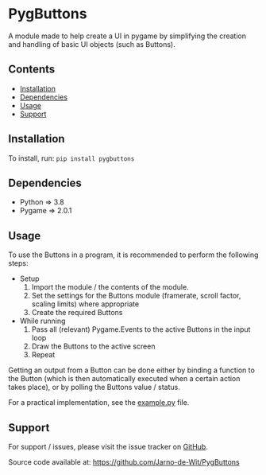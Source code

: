 # PygButtons
A module made to help create a UI in pygame by simplifying the creation and handling of basic UI objects (such as Buttons).

## Contents
- [Installation](#Installation)
- [Dependencies](#Dependencies)
- [Usage](#Usage)
- [Support](#Support)

## Installation
To install, run: `pip install pygbuttons`

## Dependencies
- Python => 3.8
- Pygame => 2.0.1

## Usage
To use the Buttons in a program, it is recommended to perform the following steps:
- Setup
  1. Import the module / the contents of the module.
  2. Set the settings for the Buttons module (framerate, scroll factor, scaling limits) where appropriate
  3. Create the required Buttons
- While running
  1. Pass all (relevant) Pygame.Events to the active Buttons in the input loop
  2. Draw the Buttons to the active screen
  3. Repeat

Getting an output from a Button can be done either by binding a function to the Button (which is then automatically executed when a certain action takes place), or by polling the Buttons value / status.

For a practical implementation, see the [example.py](https://github.com/Jarno-de-Wit/PygButtons/blob/main/Example.py) file.

## Support
For support / issues, please visit the issue tracker on [GitHub](https://github.com/Jarno-de-Wit/PygButtons/issues).

Source code available at: https://github.com/Jarno-de-Wit/PygButtons
